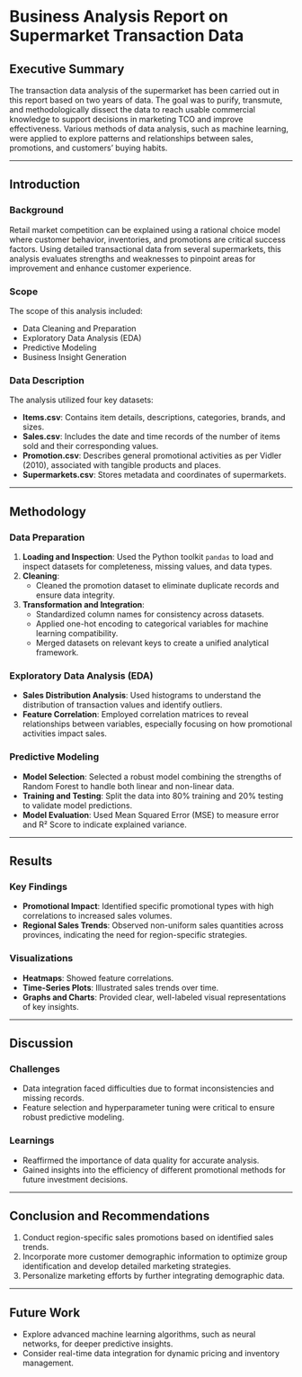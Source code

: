 # Business Analysis Report on Supermarket Transaction Data

## Executive Summary
The transaction data analysis of the supermarket has been carried out in this report based on two years of data. The goal was to purify, transmute, and methodologically dissect the data to reach usable commercial knowledge to support decisions in marketing TCO and improve effectiveness. Various methods of data analysis, such as machine learning, were applied to explore patterns and relationships between sales, promotions, and customers’ buying habits.

---

## Introduction

### Background
Retail market competition can be explained using a rational choice model where customer behavior, inventories, and promotions are critical success factors. Using detailed transactional data from several supermarkets, this analysis evaluates strengths and weaknesses to pinpoint areas for improvement and enhance customer experience.

### Scope
The scope of this analysis included:
- Data Cleaning and Preparation
- Exploratory Data Analysis (EDA)
- Predictive Modeling
- Business Insight Generation

### Data Description
The analysis utilized four key datasets:
- **Items.csv**: Contains item details, descriptions, categories, brands, and sizes.
- **Sales.csv**: Includes the date and time records of the number of items sold and their corresponding values.
- **Promotion.csv**: Describes general promotional activities as per Vidler (2010), associated with tangible products and places.
- **Supermarkets.csv**: Stores metadata and coordinates of supermarkets.

---

## Methodology

### Data Preparation
1. **Loading and Inspection**: Used the Python toolkit `pandas` to load and inspect datasets for completeness, missing values, and data types.
2. **Cleaning**: 
   - Cleaned the promotion dataset to eliminate duplicate records and ensure data integrity.
3. **Transformation and Integration**:
   - Standardized column names for consistency across datasets.
   - Applied one-hot encoding to categorical variables for machine learning compatibility.
   - Merged datasets on relevant keys to create a unified analytical framework.

### Exploratory Data Analysis (EDA)
- **Sales Distribution Analysis**: Used histograms to understand the distribution of transaction values and identify outliers.
- **Feature Correlation**: Employed correlation matrices to reveal relationships between variables, especially focusing on how promotional activities impact sales.

### Predictive Modeling
- **Model Selection**: Selected a robust model combining the strengths of Random Forest to handle both linear and non-linear data.
- **Training and Testing**: Split the data into 80% training and 20% testing to validate model predictions.
- **Model Evaluation**: Used Mean Squared Error (MSE) to measure error and R² Score to indicate explained variance.

---

## Results

### Key Findings
- **Promotional Impact**: Identified specific promotional types with high correlations to increased sales volumes.
- **Regional Sales Trends**: Observed non-uniform sales quantities across provinces, indicating the need for region-specific strategies.

### Visualizations
- **Heatmaps**: Showed feature correlations.
- **Time-Series Plots**: Illustrated sales trends over time.
- **Graphs and Charts**: Provided clear, well-labeled visual representations of key insights.

---

## Discussion

### Challenges
- Data integration faced difficulties due to format inconsistencies and missing records.
- Feature selection and hyperparameter tuning were critical to ensure robust predictive modeling.

### Learnings
- Reaffirmed the importance of data quality for accurate analysis.
- Gained insights into the efficiency of different promotional methods for future investment decisions.

---

## Conclusion and Recommendations
1. Conduct region-specific sales promotions based on identified sales trends.
2. Incorporate more customer demographic information to optimize group identification and develop detailed marketing strategies.
3. Personalize marketing efforts by further integrating demographic data.

---

## Future Work
- Explore advanced machine learning algorithms, such as neural networks, for deeper predictive insights.
- Consider real-time data integration for dynamic pricing and inventory management.
